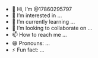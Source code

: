 - 👋 Hi, I’m @17860295797
- 👀 I’m interested in ...
- 🌱 I’m currently learning ...
- 💞️ I’m looking to collaborate on ...
- 📫 How to reach me ...
- 😄 Pronouns: ...
- ⚡ Fun fact: ...

<!---
17860295797/17860295797 is a ✨ special ✨ repository because its `README.md` (this file) appears on your GitHub profile.
You can click the Preview link to take a look at your changes.
--->


